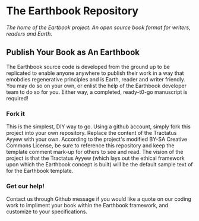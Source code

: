 # The Earthbook Repository

<i>The home of the Eartbook project: An open source book format for writers, readers and Earth.</i>

<h2>Publish Your Book as An Earthbook</h2>

<p>The Earthbook source code is developed from the ground up to be replicated to enable anyone anywhere to publish their work in a way that emobdies regenerative principles and is Earth, reader and writer friendly.  You may do so on your own, or enlist the help of the Earthbook developer team to do so for you.  Either way, a completed, ready-t0-go manuscript is required!</p>

<h3>Fork it</h3>
<p>This is the simplest, DIY way to go.  Using a github account, simply fork this project into your own repository.  Replace the content of the Tractatus Ayyew with your own.  According to the project's modified BY-SA Creative Commons License, be sure to reference this repository and keep the template comment mark-up for others to see and read.  The vision of the project is that the Tractatus Ayyew (which lays out the ethical framework upon which the Earthbook concept is built) will be the default sample text of for the Earthbook template.</p>

<h3>Get our help!</h3>
<p>Contact us through Github message if you would like a quote on our coding work to impliment your book within the Earthbook framework, and customize to your specifications.</p>


